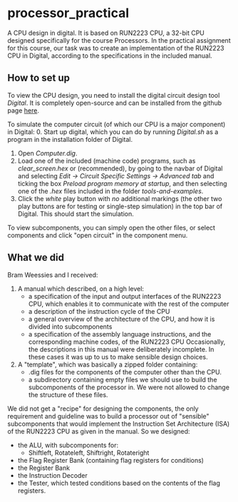 # processor_practical
A CPU design in digital. It is based on RUN2223 CPU, a 32-bit CPU designed specifically for the course Processors. In the practical assignment for this course, our task was to create an implementation of the RUN2223 CPU in Digital, according to the specifications in the included manual.

## How to set up
To view the CPU design, you need to install the digital circuit design tool *Digital*. It is completely open-source and can be installed from the github page [here](https://github.com/hneemann/Digital).

To simulate the computer circuit (of which our CPU is a major component) in Digital:
 0. Start up digital, which you can do by running *Digital.sh* as a program in the installation folder of Digital.
 1. Open *Computer.dig*.
 2. Load one of the included (machine code) programs, such as *clear_screen.hex* or (recommended), by going to the navbar of Digital and selecting *Edit -> Circuit Specific Settings -> Advanced tab* and ticking the box *Preload program memory at startup*, and then selecting one of the *.hex* files included in the folder *tools-and-examples*.
 3. Click the *white* play button with *no* additional markings (the other two play buttons are for testing or single-step simulation) in the top bar of Digital. This should start the simulation.

To view subcomponents, you can simply open the other files, or select components and click "open circuit" in the component menu.

## What we did
Bram Weessies and I received:
 1. A manual which described, on a high level:
    - a specification of the input and output interfaces of the RUN2223 CPU, which enables it to communicate with the rest of the computer
    - a description of the instruction cycle of the CPU
    - a general overview of the architecture of the CPU, and how it is divided into subcomponents
    - a specification of the assembly language instructions, and the corresponding machine codes, of the RUN2223 CPU
  Occasionally, the descriptions in this manual were deliberately incomplete. In these cases it was up to us to make sensible design choices.
 2. A "template", which was basically a zipped folder containing:
    - .dig files for the components of the computer other than the CPU.
    - a subdirectory containing empty files we should use to build the subcomponents of the processor in.
    We were not allowed to change the structure of these files.

We did not get a "recipe" for designing the components, the only requirement and guideline was to build a processor out of "sensible" subcomponents that would implement the Instruction Set Architecture (ISA) of the RUN2223 CPU as given in the manual. So we designed:
 - the ALU, with subcomponents for:
    - Shiftleft, Rotateleft, Shiftright, Rotateright
 - the Flag Register Bank (containing flag registers for conditions)
 - the Register Bank
 - the Instruction Decoder
 - the Tester, which tested conditions based on the contents of the flag registers.
